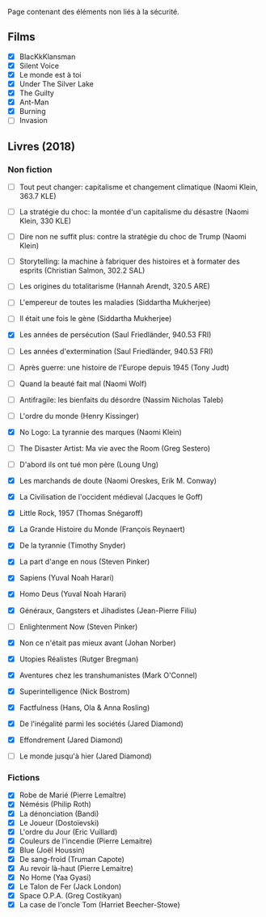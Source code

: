 Page contenant des éléments non liés à la sécurité.

## Films
- [x] BlacKkKlansman 
- [x] Silent Voice
- [x] Le monde est à toi
- [x] Under The Silver Lake
- [x] The Guilty
- [x] Ant-Man
- [x] Burning
- [ ] Invasion

## Livres (2018)
### Non fiction
- [ ] Tout peut changer: capitalisme et changement climatique (Naomi Klein, 363.7 KLE)
- [ ] La stratégie du choc: la montée d'un capitalisme du désastre (Naomi Klein, 330 KLE)
- [ ] Dire non ne suffit plus: contre la stratégie du choc de Trump (Naomi Klein)
- [ ] Storytelling: la machine à fabriquer des histoires et à formater des esprits (Christian Salmon, 302.2 SAL)
- [ ] Les origines du totalitarisme (Hannah Arendt, 320.5 ARE)
- [ ] L'empereur de toutes les maladies (Siddartha Mukherjee)
- [ ] Il était une fois le gène (Siddartha Mukherjee)
- [x] Les années de persécution (Saul Friedländer, 940.53 FRI)
- [ ] Les années d'extermination (Saul Friedländer, 940.53 FRI)
- [ ] Après guerre: une histoire de l'Europe depuis 1945 (Tony Judt)
- [ ] Quand la beauté fait mal (Naomi Wolf)
- [ ] Antifragile: les bienfaits du désordre (Nassim Nicholas Taleb)
- [ ] L'ordre du monde (Henry Kissinger)
- [x] No Logo: La tyrannie des marques (Naomi Klein)
- [ ] The Disaster Artist: Ma vie avec the Room (Greg Sestero)
- [ ] D'abord ils ont tué mon père (Loung Ung)
- [x] Les marchands de doute (Naomi Oreskes, Erik M. Conway)
- [x] La Civilisation de l'occident médieval (Jacques le Goff)
- [x] Little Rock, 1957 (Thomas Snégaroff)
- [x] La Grande Histoire du Monde (François Reynaert)
- [x] De la tyrannie (Timothy Snyder)
- [x] La part d'ange en nous (Steven Pinker)
- [x] Sapiens (Yuval Noah Harari)
- [x] Homo Deus (Yuval Noah Harari)
- [x] Généraux, Gangsters et Jihadistes (Jean-Pierre Filiu)
- [ ] Enlightenment Now (Steven Pinker)
- [x] Non ce n'était pas mieux avant (Johan Norber)
- [x] Utopies Réalistes (Rutger Bregman)
- [x] Aventures chez les transhumanistes (Mark O'Connel)
- [x] Superintelligence (Nick Bostrom)
- [x] Factfulness (Hans, Ola & Anna Rosling)
- [x] De l'inégalité parmi les sociétés (Jared Diamond)
- [x] Effondrement (Jared Diamond)
- [ ] Le monde jusqu'à hier (Jared Diamond)


### Fictions
- [x] Robe de Marié (Pierre Lemaître)
- [x] Némésis (Philip Roth)
- [x] La dénonciation (Bandi)
- [x] Le Joueur (Dostoïevski)
- [x] L'ordre du Jour (Eric Vuillard)
- [x] Couleurs de l'incendie (Pierre Lemaitre)
- [x] Blue (Joël Houssin)
- [x] De sang-froid (Truman Capote)
- [x] Au revoir là-haut (Pierre Lemaitre)
- [x] No Home (Yaa Gyasi)
- [x] Le Talon de Fer (Jack London)
- [x] Space O.P.A. (Greg Costikyan)
- [x] La case de l'oncle Tom (Harriet Beecher-Stowe)
